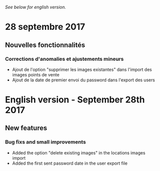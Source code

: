 *See below for english version.*

# 28 septembre 2017

## Nouvelles fonctionnalités

### Corrections d'anomalies et ajustements mineurs
* Ajout de l'option "supprimer les images existantes" dans l'import des images points de vente
* Ajout de la date de premier envoi du password dans l'export des users


# English version - September 28th 2017

## New features

### Bug fixs and small improvements
* Added the option "delete existing images" in the locations images import
* Added the first sent password date in the user export file
